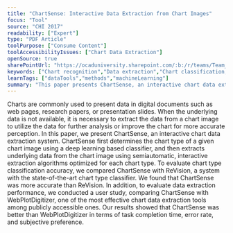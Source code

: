 ```yaml
---
title: "ChartSense: Interactive Data Extraction from Chart Images"
focus: "Tool"
source: "CHI 2017"
readability: ["Expert"]
type: "PDF Article"
toolPurpose: ["Consume Content"]
toolAccessibilityIssues: ["Chart Data Extraction"]
openSource: true
sharePointUrl: "https://ocaduniversity.sharepoint.com/:b:/r/teams/Team_WeCount/Shared%20Documents/Resources%20and%20Tools/Literature%20(curated)/ChartSense%20Interactive%20Data%20Extraction%20from%20Chart%20Images.pdf?csf=1&web=1&e=b20IPB"
keywords: ["Chart recognition","Data extraction","Chart classification,\nDeep learning","Mixed-initiative interaction"]
learnTags: ["dataTools","methods","machineLearning"]
summary: "This paper presents ChartSense, an interactive chart data extraction system that determines the chart type of a given chart image using a deep learning based classifier and then extracts underlying data from the chart image using extraction algorithms optimized for each chart type.  "
---
```

Charts are commonly used to present data in digital documents such as web pages, research papers, or presentation slides. When the underlying data is not available, it is necessary to extract the data from a chart image to utilize the data for further analysis or improve the chart for more accurate perception. In this paper, we present ChartSense, an interactive chart data extraction system. ChartSense first determines the chart type of a given chart image using a deep learning based classifier, and then extracts underlying data from the chart image using semiautomatic, interactive extraction algorithms optimized for each chart type. To evaluate chart type classification accuracy, we compared ChartSense with ReVision, a system with the state-of-the-art chart type classifier. We found that ChartSense was more accurate than ReVision. In addition, to evaluate data extraction performance, we conducted a user study, comparing ChartSense with WebPlotDigitizer, one of the most effective chart data extraction tools among publicly accessible ones. Our results showed that ChartSense was better than WebPlotDigitizer in terms of task completion time, error rate, and subjective preference.
